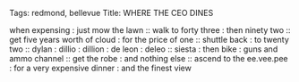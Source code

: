 Tags: redmond, bellevue
Title: WHERE THE CEO DINES
  
when expensing : just mow the lawn :: walk to forty three : then ninety two :: get five years worth of cloud : for the price  of one :: shuttle back : to twenty two :: dylan : dillio : dillion : de leon : deleo :: siesta : then bike : guns and ammo channel :: get the robe : and nothing else :: ascend to the ee.vee.pee : for a very expensive dinner : and the finest view